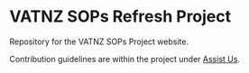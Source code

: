 # VATNZ SOPs Refresh Project

Repository for the VATNZ SOPs Project website.

Contribution guidelines are within the project under [Assist Us](https://vatnz-dev.github.io/sops/assist-us/). 


